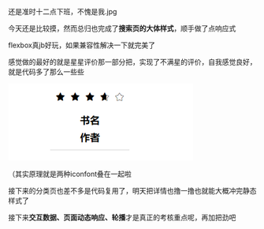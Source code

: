还是准时十二点下班，不愧是我.jpg

今天还是比较摸，然而总归也完成了**搜索页的大体样式**，顺手做了点响应式

flexbox真jb好玩，如果兼容性解决一下就完美了

感觉做的最好的就是星星评价那一部分把，实现了不满星的评价，自我感觉良好，就是代码多了那么一些些

<img src = "MO8MN2FL[{IJ845O7[IHVEF.png">

（其实原理就是两种iconfont叠在一起啦

接下来的分类页也差不多是代码复用了，明天把详情也撸一撸也就能大概冲完静态样式了

接下来**交互数据、页面动态响应、轮播**才是真正的考核重点呢，再加把劲吧

